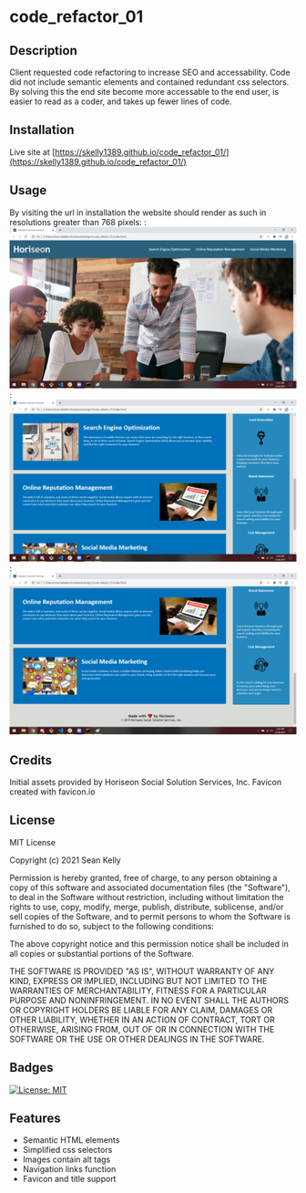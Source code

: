# code_refactor_01

## Description

Client requested code refactoring to increase SEO and accessability. Code did not include semantic elements and contained redundant css selectors. By solving this the end site become more accessable to the end user, is easier to read as a coder, and takes up fewer lines of code.

## Installation
Live site at [https://skelly1389.github.io/code_refactor_01/](https://skelly1389.github.io/code_refactor_01/)

## Usage

By visiting the url in installation the website should render as such in resolutions greater than 768 pixels:
    :
    ![Top of Page](assets/images/screenshot1.png)
    :
    ![Middle of Page](assets/images/screenshot2.png)
    :
    ![Bottom of Page](assets/images/screenshot3.png)

## Credits

Initial assets provided by Horiseon Social Solution Services, Inc.
Favicon created with favicon.io

## License

MIT License

Copyright (c) 2021 Sean Kelly

Permission is hereby granted, free of charge, to any person obtaining a copy
of this software and associated documentation files (the "Software"), to deal
in the Software without restriction, including without limitation the rights
to use, copy, modify, merge, publish, distribute, sublicense, and/or sell
copies of the Software, and to permit persons to whom the Software is
furnished to do so, subject to the following conditions:

The above copyright notice and this permission notice shall be included in all
copies or substantial portions of the Software.

THE SOFTWARE IS PROVIDED "AS IS", WITHOUT WARRANTY OF ANY KIND, EXPRESS OR
IMPLIED, INCLUDING BUT NOT LIMITED TO THE WARRANTIES OF MERCHANTABILITY,
FITNESS FOR A PARTICULAR PURPOSE AND NONINFRINGEMENT. IN NO EVENT SHALL THE
AUTHORS OR COPYRIGHT HOLDERS BE LIABLE FOR ANY CLAIM, DAMAGES OR OTHER
LIABILITY, WHETHER IN AN ACTION OF CONTRACT, TORT OR OTHERWISE, ARISING FROM,
OUT OF OR IN CONNECTION WITH THE SOFTWARE OR THE USE OR OTHER DEALINGS IN THE
SOFTWARE.


## Badges

[![License: MIT](https://img.shields.io/badge/License-MIT-yellow.svg)](https://opensource.org/licenses/MIT)

## Features

- Semantic HTML elements
- Simplified css selectors
- Images contain alt tags
- Navigation links function
- Favicon and title support